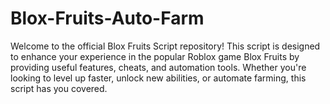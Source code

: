 # Blox-Fruits-Auto-Farm
Welcome to the official Blox Fruits Script repository! This script is designed to enhance your experience in the popular Roblox game Blox Fruits by providing useful features, cheats, and automation tools. Whether you're looking to level up faster, unlock new abilities, or automate farming, this script has you covered.
